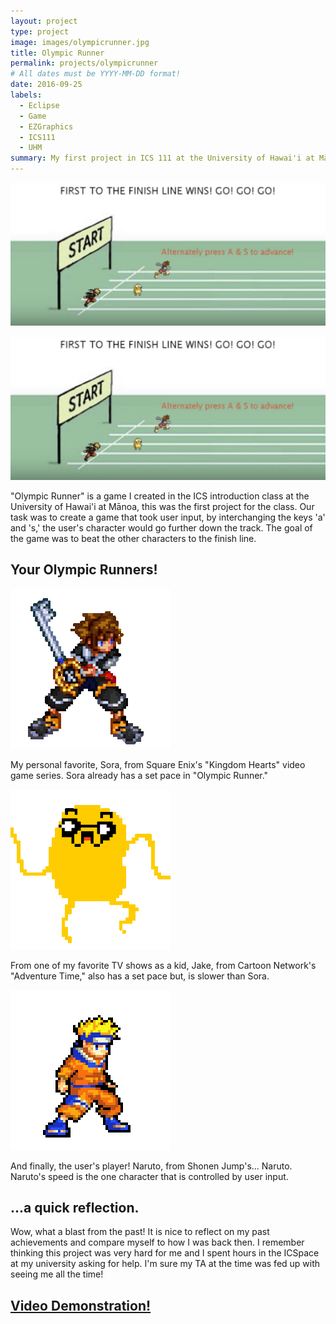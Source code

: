 ```yaml
---
layout: project
type: project
image: images/olympicrunner.jpg
title: Olympic Runner
permalink: projects/olympicrunner
# All dates must be YYYY-MM-DD format!
date: 2016-09-25
labels:
  - Eclipse
  - Game
  - EZGraphics
  - ICS111
  - UHM
summary: My first project in ICS 111 at the University of Hawai'i at Mānoa was to program a game just like the popular game of 'QWOP.'
---
```


<img class="ui small middle floated image" src="../images/project1.png">
<p align="center">
  <img class="ui small middle floated image" src="../images/project1.png">
</p>

"Olympic Runner" is a game I created in the ICS introduction class at the University of Hawai'i at Mānoa, this was the first project for the class. Our task was to create a game that took user input, by interchanging the keys 'a' and 's,' the user's character would go further down the track. The goal of the game was to beat the other characters to the finish line.

## Your Olympic Runners!

<img class="ui small leftright floated image" src="../images/sora.gif">

My personal favorite, Sora, from Square Enix's "Kingdom Hearts" video game series. Sora already has a set pace in "Olympic Runner."

<img class="ui small leftright floated image" src="../images/jake.gif">

From one of my favorite TV shows as a kid, Jake, from Cartoon Network's "Adventure Time," also has a set pace but, is slower than Sora.

<img class="ui small leftright floated image" src="../images/naruto.gif">

And finally, the user's player! Naruto, from Shonen Jump's... Naruto. Naruto's speed is the one character that is controlled by user input.

## ...a quick reflection.

Wow, what a blast from the past! It is nice to reflect on my past achievements and compare myself to how I was back then. I remember thinking this project was very hard for me and I spent hours in the ICSpace at my university asking for help. I'm sure my TA at the time was fed up with seeing me all the time!

## [Video Demonstration!](https://www.youtube.com/watch?v=3LNWJLGIcOU)




